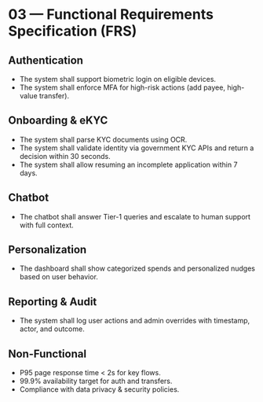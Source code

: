 # 03 — Functional Requirements Specification (FRS)

## Authentication
- The system shall support biometric login on eligible devices.
- The system shall enforce MFA for high-risk actions (add payee, high-value transfer).

## Onboarding & eKYC
- The system shall parse KYC documents using OCR.
- The system shall validate identity via government KYC APIs and return a decision within 30 seconds.
- The system shall allow resuming an incomplete application within 7 days.

## Chatbot
- The chatbot shall answer Tier-1 queries and escalate to human support with full context.

## Personalization
- The dashboard shall show categorized spends and personalized nudges based on user behavior.

## Reporting & Audit
- The system shall log user actions and admin overrides with timestamp, actor, and outcome.

## Non-Functional
- P95 page response time < 2s for key flows.
- 99.9% availability target for auth and transfers.
- Compliance with data privacy & security policies.